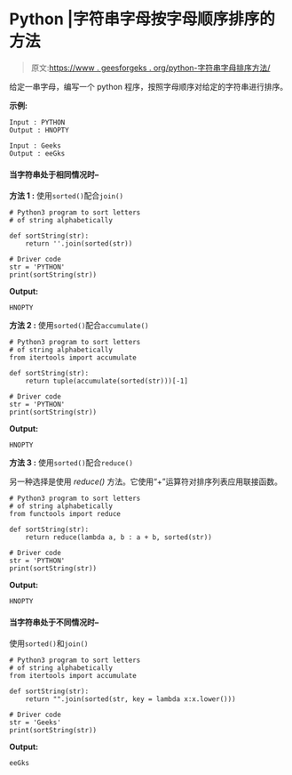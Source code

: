 # Python |字符串字母按字母顺序排序的方法

> 原文:[https://www . geesforgeks . org/python-字符串字母排序方法/](https://www.geeksforgeeks.org/python-ways-to-sort-letters-of-string-alphabetically/)

给定一串字母，编写一个 python 程序，按照字母顺序对给定的字符串进行排序。

**示例:**

```
Input : PYTHON
Output : HNOPTY

Input : Geeks
Output : eeGks

```

#### 当字符串处于相同情况时–

**方法 1 :** 使用`sorted()`配合`join()`

```
# Python3 program to sort letters 
# of string alphabetically

def sortString(str):
    return ''.join(sorted(str))

# Driver code
str = 'PYTHON'
print(sortString(str))
```

**Output:**

```
HNOPTY

```

**方法 2 :** 使用`sorted()`配合`accumulate()`

```
# Python3 program to sort letters 
# of string alphabetically
from itertools import accumulate

def sortString(str):
    return tuple(accumulate(sorted(str)))[-1]

# Driver code
str = 'PYTHON'
print(sortString(str))
```

**Output:**

```
HNOPTY

```

**方法 3 :** 使用`sorted()`配合`reduce()`

另一种选择是使用 *reduce()* 方法。它使用“+”运算符对排序列表应用联接函数。

```
# Python3 program to sort letters 
# of string alphabetically
from functools import reduce

def sortString(str):
    return reduce(lambda a, b : a + b, sorted(str))

# Driver code
str = 'PYTHON'
print(sortString(str))
```

**Output:**

```
HNOPTY

```

#### 当字符串处于不同情况时–

使用`sorted()`和`join()`

```
# Python3 program to sort letters 
# of string alphabetically
from itertools import accumulate

def sortString(str):
    return "".join(sorted(str, key = lambda x:x.lower()))

# Driver code
str = 'Geeks'
print(sortString(str))
```

**Output:**

```
eeGks

```